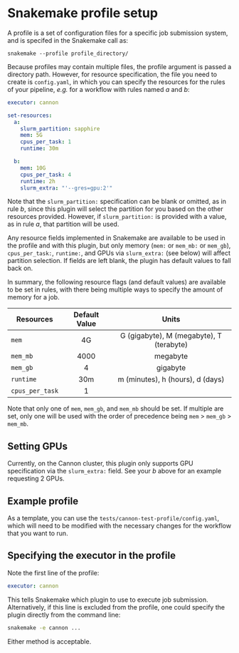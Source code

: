 # Snakemake profile setup

A profile is a set of configuration files for a specific job submission system, and is specifed in the Snakemake call as:

```{bash}
snakemake --profile profile_directory/
```

Because profiles may contain multiple files, the profile argument is passed a directory path. However, for resource specification, the file you need to create is `config.yaml`, in which you can specify the resources for the rules of your pipeline, *e.g.* for a workflow with rules named *a* and *b*:

```YAML
executor: cannon

set-resources:
  a:
    slurm_partition: sapphire
    mem: 5G
    cpus_per_task: 1
    runtime: 30m

  b:
    mem: 10G
    cpus_per_task: 4
    runtime: 2h
    slurm_extra: "'--gres=gpu:2'"
```

Note that the `slurm_partition:` specification can be blank or omitted, as in rule *b*, since this plugin will select the partition for you based on the other resources provided. However, if `slurm_partition:` is provided with a value, as in rule *a*, that partition will be used.

Any resource fields implemented in Snakemake are available to be used in the profile and with this plugin, but only memory (`mem:` or `mem_mb:` or `mem_gb`), `cpus_per_task:`, `runtime:`, and GPUs via `slurm_extra:` (see below) will affect partition selection. If fields are left blank, the plugin has default values to fall back on.

In summary, the following resource flags (and default values) are available to be set in rules, with there being multiple ways to specify the amount of memory for a job.

| Resources       | Default Value | Units                                    | 
|-----------------|:-------------:|:----------------------------------------:|
| `mem`           | 4G            | G (gigabyte), M (megabyte), T (terabyte) |
| `mem_mb`        | 4000          | megabyte                                 |
| `mem_gb`        | 4             | gigabyte                                 |
| `runtime`       | 30m           | m (minutes), h (hours), d (days)         |
| `cpus_per_task` | 1             |                                          |

Note that only one of `mem`, `mem_gb`, and `mem_mb` should be set. If multiple are set, only one will be used with the order of precedence being `mem` > `mem_gb` > `mem_mb`.

## Setting GPUs

Currently, on the Cannon cluster, this plugin only supports GPU specification via the `slurm_extra:` field. See your *b* above for an example requesting 2 GPUs.

## Example profile

As a template, you can use the `tests/cannon-test-profile/config.yaml`, which will need to be modified with the necessary changes for the workflow that you want to run.


## Specifying the executor in the profile

Note the first line of the profile:

```YAML
executor: cannon
```

This tells Snakemake which plugin to use to execute job submission. Alternatively, if this line is excluded from the profile, one could specify the plugin directly from the command line:

```bash
snakemake -e cannon ...
```

Either method is acceptable.